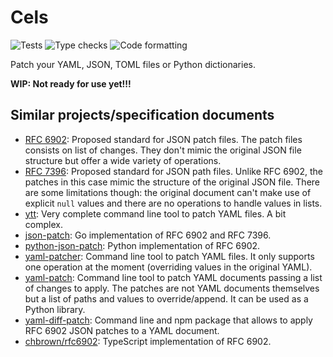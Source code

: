 
Cels
====

![Tests](https://github.com/pacha/cels/actions/workflows/tests.yaml/badge.svg)
![Type checks](https://github.com/pacha/cels/actions/workflows/type-checks.yaml/badge.svg)
![Code formatting](https://github.com/pacha/cels/actions/workflows/code-formatting.yaml/badge.svg)

Patch your YAML, JSON, TOML files or Python dictionaries.

**WIP: Not ready for use yet!!!**

Similar projects/specification documents
----------------------------------------

* [RFC 6902](https://datatracker.ietf.org/doc/html/rfc6902): Proposed standard
  for JSON patch files. The patch files consists on list of changes. They don't
  mimic the original JSON file structure but offer a wide variety of operations.
* [RFC 7396](https://datatracker.ietf.org/doc/html/rfc7396): Proposed standard
  for JSON path files. Unlike RFC 6902, the patches in this case mimic the
  structure of the original JSON file. There are some limitations though: the
  original document can't make use of explicit `null` values and there are no
  operations to handle values in lists.
* [ytt](https://carvel.dev/ytt/): Very complete command line tool to patch YAML
  files. A bit complex.
* [json-patch](https://github.com/evanphx/json-patch): Go implementation of RFC 6902 and
  RFC 7396.
* [python-json-patch](https://github.com/stefankoegl/python-json-patch): Python
  implementation of RFC 6902.
* [yaml-patcher](https://github.com/Canop/yaml-patcher): Command line tool to
  patch YAML files. It only supports one operation at the moment (overriding
  values in the original YAML).
* [yaml-patch](https://github.com/campos-ddc/yaml-patch): Command line tool to
  patch YAML documents passing a list of changes to apply. The patches are not
  YAML documents themselves but a list of paths and values to override/append. It
  can be used as a Python library.
* [yaml-diff-patch](https://github.com/grantila/yaml-diff-patch): Command line
  and npm package that allows to apply RFC 6902 JSON patches to a YAML document.
* [chbrown/rfc6902](https://github.com/chbrown/rfc6902): TypeScript
  implementation of RFC 6902.


